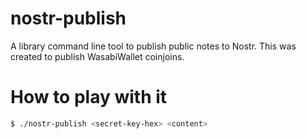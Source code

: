 # nostr-publish

A library command line tool to publish public notes to Nostr. This was created to publish WasabiWallet coinjoins. 

# How to play with it

```bash
$ ./nostr-publish <secret-key-hex> <content>
```